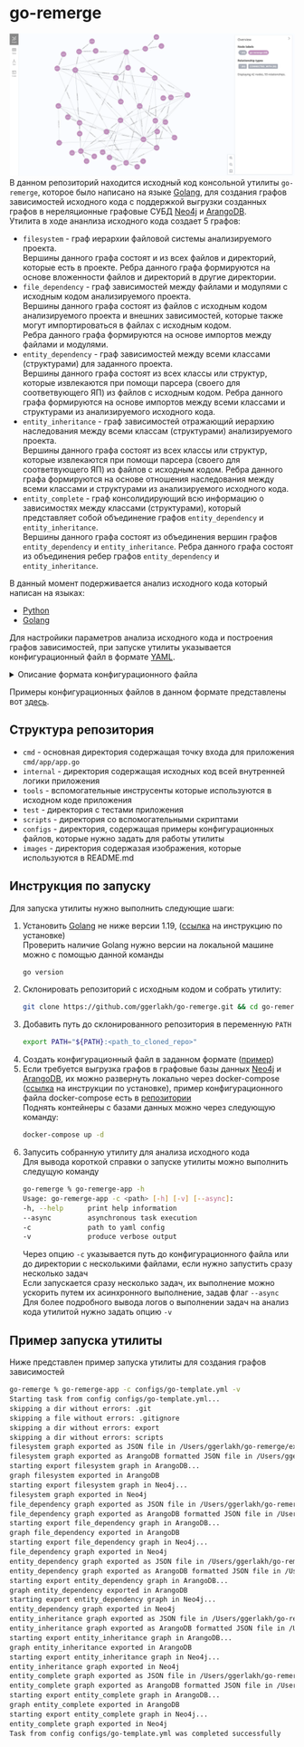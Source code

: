 # go-remerge
![graph demo](https://github.com/ggerlakh/go-remerge/blob/master/images/first_neo4j_graph.png)
В данном репозиторий находится исходный код консольной утилиты `go-remerge`, которое было написано на языке [Golang](https://go.dev/), для создания графов зависимостей исходного кода с поддержкой выгрузки созданных графов в нереляционные графовые СУБД [Neo4j](https://neo4j.com/) и [ArangoDB](https://arangodb.com/).<br>
Утилита в ходе ананлиза исходного кода создает 5 графов:
* `filesystem` - граф иерархии файловой системы анализируемого проекта.  
  Вершины данного графа состоят и из всех файлов и директорий, которые есть в проекте.
  Ребра данного графа формируются на основе вложенности файлов и директорий в другие директории.
* `file_dependencу` - граф зависимостей между файлами и модулями с исходным кодом анализируемого проекта.  
  Вершины данного графа состоят из файлов с исходным кодом анализируемого проекта и внешних зависимостей, которые также могут импортироваться в файлах с исходным кодом.  
  Ребра данного графа формируются на основе импортов между файлами и модулями.
* `entity_dependency` - граф зависимостей между всеми классами (структурами) для заданного проекта.  
  Вершины данного графа состоят из всех классы или структур, которые извлекаются при помощи парсера (своего для соответвующего ЯП) из файлов с исходным кодом.
  Ребра данного графа формируются на основе импортов между всеми классами и структурами из анализируемого исходного кода. 
* `entity_inheritance` - граф зависимостей отражающий иерархию наследования между всеми классам (структурами) анализируемого проекта.  
  Вершины данного графа состоят из всех классы или структур, которые извлекаются при помощи парсера (своего для соответвующего ЯП) из файлов с исходным кодом.
  Ребра данного графа формируются на основе отношения наследования между всеми классами и структурами из анализируемого исходного кода. 
* `entity_complete` - граф консолидирующий всю информацию о зависимостях между классами (структурами), который представляет собой объединение графов `entity_dependency` и `entity_inheritance`.  
  Вершины данного графа состоят из объединения вершин графов `entity_dependency` и `entity_inheritance`.
  Ребра данного графа состоят из объединения ребер графов `entity_dependency` и `entity_inheritance`.

В данный момент подерживается анализ исходного кода который написан на языках:
* [Python](https://www.python.org/)
* [Golang](https://go.dev/)

Для настройики параметров анализа исходного кода и построения графов зависимостей, при запуске утилиты указывается конфигурационный файл в формате [YAML](https://yaml.org/).
<details>
<summary>Описание формата конфигурационного файла</summary>

* `project_name:` - обязательное поле в значении которого указывается название сканируемого проекта
* `analysis_name:` - обязательное поле в значении которого указывается название запускаемой задачи на анализ исходного кода
* `source_directory:` - обязательное поле в значении которого указывается путь до директории с анализируемым исходным кодом
* `languages:` - обязательное поле в значении которого указывается язык программирования на котором написан анализируемый исходный код (на данный момент допустимы только значения "golang" или "python")
* `extensions:` - обязательное поле, представляющее собой массив строк, в значении которого указываются допустимые расширения анализируемых файлов с исходным кодом для соответствующего ЯП 
* `ignore_directories:` - необязательное поле, представляющее собой массив строк, в значении которого указываются названия директорий, которые нужно пропустить в ходе анализа исходного кода
* `ignore_files:` - необязательное поле, представляющее собой массив строк, в значении которого указываются названия файлов, которые нужно пропустить в ходе анализа исходного кода
* `graphs:` - обязательное поле, представляющее собой список из объектов с полями `graph` и `direction`, в значении которого указываются типы создаваемых графов в результате анализа исходного кода.  
  - `graph:` - обязательное поле в котором указывается тип создаваемого графа (возможные значения: `filesystem`, `file_dependency`, `entity_dependency`, `entity_inheritance`, `entity_complete`)
    `direction:` - обязательное поле в котором указывается направленность графа (возможные значения: `directed` (по умолчанию), `undirected`)
* `export:` - обязательное поле в значении которого указывается об экспорте о создаваемых результирующих графов. Поле имеет три необязательных вложенных поля (но обязательно указать хотя бы одно из них)
  * `as_file:` - необязательное поле, которое нужно для указания выгрузки созданных графов в виде JSON файлов.  
    Имеет обязательные вложенные поля `output_dir` и `formats` и нужно для выгрузки графов в виде JSON файлов
    * `output_dir:` - обязательное поле, в котором указывается путь до директории куда будут экспортироваться созданные графы в формате JSON
    * `formats:` - обязательное поле, представляющее собой список (возможные значения: `json`, `arango_format`, обязательно указать хотя бы одно из них), в котором указывается формат представления графов в виде JSON файлов  
      - `json` - стандартный формат представления графа который предусмотрен утилитой в виде JSON файла
        <details>
        <summary>Пример созданного графа, который был экспортирован с указаним формата `json`</summary>
        ```json
        {}
        ```
        </details>
      - `arango_format` -  представление графа в формате базы данных [ArangoDB](https://arangodb.com/) в виде JSON файла  
        <details>
        <summary>Пример созданного графа, который был экспортирован с указаним формата `arango_format`</summary>
        ```json
        {}
        ```
        </details>
  * `arango:` - необязательное поле, которое нужно для указания выгрузки созданных графов в базу данных [ArangoDB](https://arangodb.com/)  
    * `username:` - обязательное поле, в котором указывается пользователь под которым нужно подключиться к базе данных
    * `password:` - обязательное поле, в котором указывается пароль для подключения под пользователем `username`
    * `endpoints:` - обязательное поле, представляющее собой список адресов URL для подключения к базе данных [ArangoDB](https://arangodb.com/) (нужно указать хотя бы одно значение в списке)
    * `database:` - обязательное поле, нзвание базы данных в ArangoDB](https://arangodb.com/) в которую нужно выгрузить созданные графы
  * `neo4j:` - необязательное поле, которое нужно для указания выгрузки созданных графов в базу данных [Neo4j](https://neo4j.com/)     
    * `username:` - обязательное поле, в котором указывается пользователь под которым нужно подключиться к базе данных
    * `password:` - обязательное поле, в котором указывается пароль для подключения под пользователем `username`  
    * `uri:` - обязательное поле, в котором укаазывется URI для подключения к базе данных [Neo4j](https://neo4j.com/)
</details>

Примеры конфигурационных файлов в данном формате представлены вот [здесь](https://github.com/ggerlakh/go-remerge/tree/master/configs).
## Структура репозитория
* `cmd` - основная директория содержащая точку входа для приложения `cmd/app/app.go`
* `internal` - директория содержащая исходных код всей внутренней логики приложения
* `tools` - вспомогательные инструсенты которые используются в исходном коде приложения
* `test` - директория с тестами приложения
* `scripts` - директория со вспомогательными скриптами
* `configs` - директория, содержащая примеры конфигурационных файлов, которые нужно задать для работы утилиты
* `images` - директория содержазая изображения, которые используются в README.md
## Инструкция по запуску
Для запуска утилиты нужно выполнить следующие шаги:
1. Установить [Golang](https://go.dev/) не ниже версии 1.19, ([ссылка](https://go.dev/doc/install) на инструкцию по установке)  
   Проверить наличие Golang нужно версии на локальной машине можно с помощью данной команды
   ```bash
   go version
   ```
2. Склонировать репозиторий с исходным кодом и собрать утилиту:  
   ```bash
   git clone https://github.com/ggerlakh/go-remerge.git && cd go-remerge && go build -o go-remerge-app cmd/app/app.go && chmod +x go-remerge-app
   ```
3. Добавить путь до склонированного репозитория в переменную `PATH`  
   ```bash
   export PATH="${PATH}:<path_to_cloned_repo>"
   ```
4. Создать конфигурационный файл в заданном формате ([пример](https://github.com/ggerlakh/go-remerge/tree/master/configs))
5. Если требуется выгрузка графов в графовые базы данных [Neo4j](https://neo4j.com/) и [ArangoDB](https://arangodb.com/), их можно развернуть локально через docker-compose ([ссылка](https://docs.docker.com/compose/install/) на инструкции по установке), пример конфигурационного файла docker-composе есть в [репозитории](https://github.com/ggerlakh/go-remerge/blob/master/docker-compose.yml)  
   Поднять контейнеры с базами данных можно через следующую команду:
   ```bash
   docker-compose up -d
   ```
6. Запусить собранную утилиту для анализа исходного кода  
   Для вывода короткой справки о запуске утилиты можно выполнить следущую команду  
   ```bash
   go-remerge % go-remerge-app -h
   Usage: go-remerge-app -c <path> [-h] [-v] [--async]:
   -h, --help      print help information
   --async         asynchronous task execution
   -c              path to yaml config
   -v              produce verbose output
   ```
   Через опцию `-c` указывается путь до конфигурационного файла или до директории с несколькими файлами, если нужно запустить сразу несколько задач  
   Если запускается сразу несколько задач, их выполнение можно ускорить путем их асинхронного выполнение, задав флаг `--async`  
   Для более подробного вывода логов о выполнении задач на анализ кода утилитой нужно задать опцию `-v`
## Пример запуска утилиты
Ниже представлен пример запуска утилиты для создания графов зависимостей
```bash
go-remerge % go-remerge-app -c configs/go-template.yml -v
Starting task from config configs/go-template.yml...
skipping a dir without errors: .git 
skipping a file without errors: .gitignore 
skipping a dir without errors: export 
skipping a dir without errors: scripts 
filesystem graph exported as JSON file in /Users/ggerlakh/go-remerge/export/go-remerge_filesystem.json
filesystem graph exported as ArangoDB formatted JSON file in /Users/ggerlakh/go-remerge/export/go-remerge_filesystemArangoFormat.json
starting export filesystem graph in ArangoDB...
graph filesystem exported in ArangoDB
starting export filesystem graph in Neo4j...
filesystem graph exported in Neo4j
file_dependency graph exported as JSON file in /Users/ggerlakh/go-remerge/export/go-remerge_file_dependency.json
file_dependency graph exported as ArangoDB formatted JSON file in /Users/ggerlakh/go-remerge/export/go-remerge_file_dependencyArangoFormat.json
starting export file_dependency graph in ArangoDB...
graph file_dependency exported in ArangoDB
starting export file_dependency graph in Neo4j...
file_dependency graph exported in Neo4j
entity_dependency graph exported as JSON file in /Users/ggerlakh/go-remerge/export/go-remerge_entity_dependency.json
entity_dependency graph exported as ArangoDB formatted JSON file in /Users/ggerlakh/go-remerge/export/go-remerge_entity_dependencyArangoFormat.json
starting export entity_dependency graph in ArangoDB...
graph entity_dependency exported in ArangoDB
starting export entity_dependency graph in Neo4j...
entity_dependency graph exported in Neo4j
entity_inheritance graph exported as JSON file in /Users/ggerlakh/go-remerge/export/go-remerge_entity_inheritance.json
entity_inheritance graph exported as ArangoDB formatted JSON file in /Users/ggerlakh/go-remerge/export/go-remerge_entity_inheritanceArangoFormat.json
starting export entity_inheritance graph in ArangoDB...
graph entity_inheritance exported in ArangoDB
starting export entity_inheritance graph in Neo4j...
entity_inheritance graph exported in Neo4j
entity_complete graph exported as JSON file in /Users/ggerlakh/go-remerge/export/go-remerge_entity_complete.json
entity_complete graph exported as ArangoDB formatted JSON file in /Users/ggerlakh/go-remerge/export/go-remerge_entity_completeArangoFormat.json
starting export entity_complete graph in ArangoDB...
graph entity_complete exported in ArangoDB
starting export entity_complete graph in Neo4j...
entity_complete graph exported in Neo4j
Task from config configs/go-template.yml was completed successfully
```